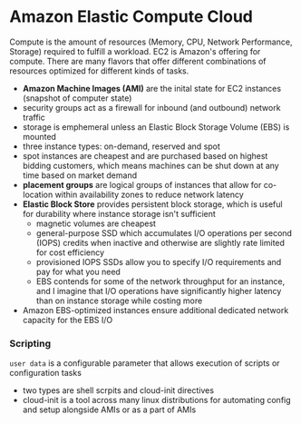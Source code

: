 # Amazon Elastic Compute Cloud
Compute is the amount of resources (Memory, CPU, Network Performance, Storage) required to fulfill a workload. EC2 is Amazon's offering for compute. There are many flavors that offer different combinations of resources optimized for different kinds of tasks.
- **Amazon Machine Images (AMI)** are the inital state for EC2 instances (snapshot of computer state)
- security groups act as a firewall for inbound (and outbound) network traffic
- storage is emphemeral unless an Elastic Block Storage Volume (EBS) is mounted
- three instance types: on-demand, reserved and spot
- spot instances are cheapest and are purchased based on highest bidding customers, which means machines can be shut down at any time based on market demand
- **placement groups** are logical groups of instances that allow for co-location within availability zones to reduce network latency 
- **Elastic Block Store** provides persistent block storage, which is useful for durability where instance storage isn't sufficient
  - magnetic volumes are cheapest
  - general-purpose SSD which accumulates I/O operations per second (IOPS) credits when inactive and otherwise are slightly rate limited for cost efficiency
  - provisioned IOPS SSDs allow you to specify I/O requirements and pay for what you need
  - EBS contends for some of the network throughput for an instance, and I imagine that I/O operations have significantly higher latency than on instance storage while costing more
- Amazon EBS-optimized instances ensure additional dedicated network capacity for the EBS I/O

### Scripting
`user data` is a configurable parameter that allows execution of scripts or configuration tasks
- two types are shell scrpits and cloud-init directives
- cloud-init is a tool across many linux distributions for automating config and setup alongside AMIs or as a part of AMIs
